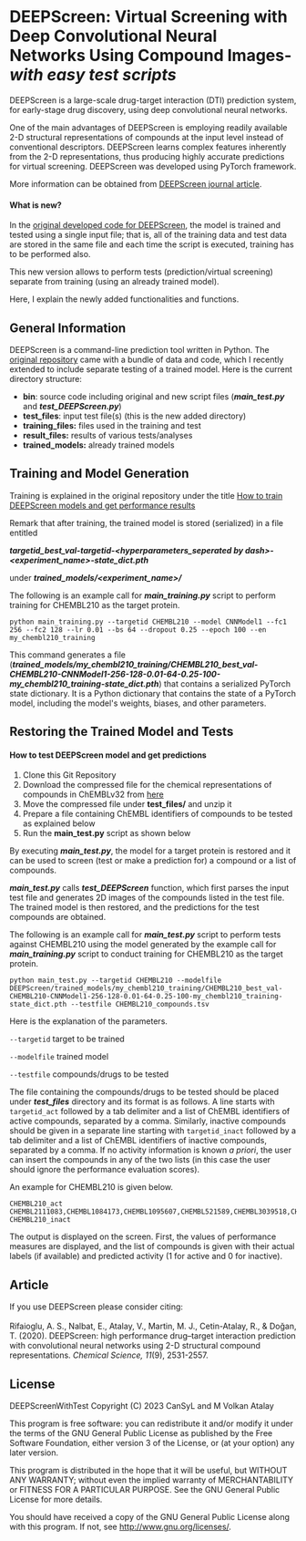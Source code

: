 # DEEPScreen: Virtual Screening with Deep Convolutional Neural Networks Using Compound Images-*with easy test scripts*

DEEPScreen is a large-scale drug-target interaction (DTI) prediction system, for early-stage drug discovery, using deep convolutional neural networks. 

One of the main advantages of DEEPScreen is employing readily  available 2-D structural representations of compounds at the input level instead of conventional descriptors. DEEPScreen learns complex features inherently from the 2-D representations, thus producing highly accurate predictions for virtual screening. DEEPScreen was developed using PyTorch framework.

More information can be obtained from [DEEPScreen journal article](https://doi.org/10.1039/C9SC03414E).

#### What is new?

In the [original developed code for DEEPScreen](https://github.com/cansyl/DEEPScreen), the model is trained and tested using a single input file; that is, all of the training data and test data are stored in the same file and each time the script is executed, training has to be performed also. 

This new version allows to perform tests (prediction/virtual screening) separate from training (using an already trained model).  

Here, I explain the newly added functionalities and functions. 

## General Information

DEEPScreen is a command-line prediction tool written in Python. The [original repository](https://github.com/cansyl/DEEPScreen) came with a bundle of data and code, which I recently extended to include separate testing of a trained model. Here is the current directory structure: 

- **bin**: source code including original and new script files (***main_test.py*** and ***test_DEEPScreen.py***)
- **test_files**: input test file(s) (this is the new added directory)
- **training_files:** files used in the training and test 
- **result_files:** results of various tests/analyses
- **trained_models:** already trained models 

## Training and Model Generation 

Training is explained in the original repository under the title [How to train DEEPScreen models and get performance results](https://github.com/cansyl/DEEPScreen#how-to-train-deepscreen-models-and-get-performance-results)

Remark that after training, the trained model is stored (serialized) in a file entitled 

***targetid_best_val-targetid-<hyperparameters_seperated by dash>-<experiment_name>-state_dict.pth***

under ***trained_models/<experiment_name>/***

The following is an example call for ***main_training.py*** script to perform training for CHEMBL210 as the target protein.

```
python main_training.py --targetid CHEMBL210 --model CNNModel1 --fc1 256 --fc2 128 --lr 0.01 --bs 64 --dropout 0.25 --epoch 100 --en my_chembl210_training
```

This command generates a file (***trained_models/my_chembl210_training/CHEMBL210_best_val-CHEMBL210-CNNModel1-256-128-0.01-64-0.25-100-my_chembl210_training-state_dict.pth***) that contains a serialized PyTorch state dictionary. It is a Python dictionary that contains the state of a PyTorch model, including the model's weights, biases, and other parameters.

## Restoring the Trained Model and Tests

 #### How to test DEEPScreen model and get predictions 

1. Clone this Git Repository
2. Download the compressed file for the chemical representations of compounds in ChEMBLv32 from  [here](https://drive.google.com/file/d/1QAvY9eddFfVL3yJ2-UATeNsPhOxYtkGr/view?usp=share_link)
3. Move the compressed file under **test_files/** and unzip it
4. Prepare a file containing ChEMBL identifiers of compounds to be tested as explained below
5. Run the **main_test.py** script as shown below

By executing ***main_test.py***, the model for a target protein is restored and it can be used to screen (test or make a prediction for) a compound or a list of compounds.

***main_test.py*** calls ***test_DEEPScreen*** function, which first parses the input test file and generates 2D images of the compounds listed in the test file. The trained model is then restored, and the predictions for the test compounds are obtained.

The following is an example call for ***main_test.py*** script to perform tests against CHEMBL210 using the model generated by the example call for ***main_training.py*** script to conduct training for CHEMBL210 as the target protein.

```
python main_test.py --targetid CHEMBL210 --modelfile DEEPScreen/trained_models/my_chembl210_training/CHEMBL210_best_val-CHEMBL210-CNNModel1-256-128-0.01-64-0.25-100-my_chembl210_training-state_dict.pth --testfile CHEMBL210_compounds.tsv
```

Here is the explanation of the parameters.

`--targetid` target to be trained 

`--modelfile`  trained model

`--testfile`   compounds/drugs to be tested

The file containing the compounds/drugs to be tested should be placed under ***test_files*** directory and its format is as follows. 
A line starts with `targetid_act` followed by a tab delimiter and a list of ChEMBL identifiers of active compounds, separated by a comma. Similarly, inactive compounds should be given in a separate line starting with `targetid_inact`  followed by a tab delimiter and a list of ChEMBL identifiers of inactive compounds, separated by a comma. If no activity information is known *a priori*, the user can insert the compounds in any of the two lists (in this case the user should ignore the performance evaluation scores).  

An example for CHEMBL210 is given below.

```
CHEMBL210_act	CHEMBL2111083,CHEMBL1084173,CHEMBL1095607,CHEMBL521589,CHEMBL3039518,CHEMBL1240967,CHEMBL1291,CHEMBL1290,CHEMBL471,CHEMBL27810,CHEMBL4297483,CHEMBL1095777,CHEMBL1002,CHEMBL926,CHEMBL605846,CHEMBL1363,CHEMBL1198857,CHEMBL649,CHEMBL1201295,CHEMBL714,CHEMBL1094785,CHEMBL776,CHEMBL160519,CHEMBL88055,CHEMBL1094966,CHEMBL2012520,CHEMBL546,CHEMBL1201237,CHEMBL1201273,CHEMBL83063,CHEMBL1760,CHEMBL49080,CHEMBL1197051,CHEMBL434394,CHEMBL768,CHEMBL27193,CHEMBL16476,CHEMBL1201213,CHEMBL500,CHEMBL32800,CHEMBL1263,CHEMBL499,CHEMBL1159717,CHEMBL321582,CHEMBL631,CHEMBL27,CHEMBL1940832,CHEMBL3039530,CHEMBL1256786
CHEMBL210_inact
```

The output is displayed on the screen. First, the values of performance measures are displayed, and the list of compounds is given with their actual labels (if available) and predicted activity (1 for active and 0 for inactive). 

## Article

If you use DEEPScreen please consider citing:
<br></br>
Rifaioglu, A. S., Nalbat, E., Atalay, V., Martin, M. J., Cetin-Atalay, R., & Doğan, T. (2020). DEEPScreen: high performance drug–target interaction prediction with convolutional neural networks using 2-D structural compound representations. *Chemical Science, 11*(9), 2531-2557.

## License

DEEPScreenWithTest
    Copyright (C) 2023 CanSyL and M Volkan Atalay

This program is free software: you can redistribute it and/or modify it under the terms of the GNU General Public License as published by the Free Software Foundation, either version 3 of the License, or (at your option) any later version.

This program is distributed in the hope that it will be useful, but WITHOUT ANY WARRANTY; without even the implied warranty of MERCHANTABILITY or FITNESS FOR A PARTICULAR PURPOSE. See the GNU General Public License for more details.

You should have received a copy of the GNU General Public License along with this program.  If not, see <http://www.gnu.org/licenses/>.

